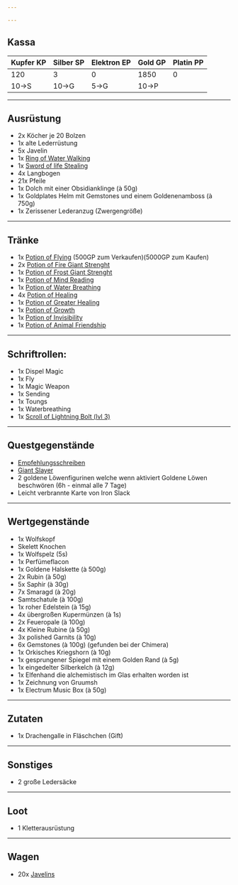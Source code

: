 ```yaml
---

---
```

## Kassa

| Kupfer KP | Silber SP | Elektron EP | Gold GP | Platin PP |
| --------- | --------- | ----------- | ------- | --------- |
| 120       | 3         | 0           | 1850    | 0         |
| 10->S     | 10->G     | 5->G        | 10->P   |           |

---
## Ausrüstung
- 2x Köcher je 20 Bolzen
- 1x alte Lederrüstung
- 5x Javelin
- 1x [Ring of Water Walking](https://www.dndbeyond.com/magic-items/4737-ring-of-water-walking) 
- 1x [Sword of life Stealing](https://www.dndbeyond.com/magic-items/5390-sword-of-life-stealing)
- 4x Langbogen
- 21x Pfeile
- 1x Dolch mit einer Obsidianklinge (à 50g)
- 1x Goldplates Helm mit Gemstones und einem Goldenenamboss (à 750g)
- 1x Zerissener Lederanzug (Zwergengröße)

---
## Tränke
- 1x [Potion of Flying](https://www.dndbeyond.com/magic-items/4704-potion-of-flying) (500GP zum Verkaufen)(5000GP zum Kaufen)
- 2x [Potion of Fire Giant Strenght](https://www.dndbeyond.com/magic-items/5417-potion-of-giant-strength) 
- 1x [Potion of Frost Giant Strenght](https://www.dndbeyond.com/magic-items/5417-potion-of-giant-strength) 
- 1x [Potion of Mind Reading](https://www.dndbeyond.com/magic-items/4711-potion-of-mind-reading) 
- 1x [Potion of Water Breathing](https://www.dndbeyond.com/magic-items/4715-potion-of-water-breathing) 
- 4x [Potion of Healing](https://www.dndbeyond.com/magic-items/4708-potion-of-healing) 
- 1x [Potion of Greater Healing](https://www.dndbeyond.com/magic-items/5133-potion-of-healing-greater) 
- 1x [Potion of Growth](https://www.dndbeyond.com/magic-items/4707-potion-of-growth)  
- 1x [Potion of Invisibility](https://www.dndbeyond.com/magic-items/4710-potion-of-invisibility) 
- 1x [Potion of Animal Friendship](https://www.dndbeyond.com/magic-items/4700-potion-of-animal-friendship)

---
## Schriftrollen:
- 1x Dispel Magic
- 1x Fly
- 1x Magic Weapon
- 1x Sending
- 1x Toungs
- 1x Waterbreathing
- 1x [Scroll of Lightning Bolt (lvl 3)](https://www.dndbeyond.com/spells/2167-lightning-bolt)

---
## Questgegenstände
- [Empfehlungsschreiben](Quests/Abgeschlossen/Quest%207) 
- [Giant Slayer](Gegenstände/Giantslayer)
- 2 goldene Löwenfigurinen welche wenn aktiviert Goldene Löwen beschwören (6h - einmal alle 7 Tage)
- Leicht verbrannte Karte von Iron Slack

---
## Wertgegenstände
- 1x Wolfskopf
- Skelett Knochen
- 1x Wolfspelz (5s)
- 1x Perfümeflacon
- 1x Goldene Halskette  (à 500g)
- 2x Rubin (à 50g)
- 5x Saphir (à 30g)
- 7x Smaragd (à 20g)
- Samtschatule (à 100g)
- 1x roher Edelstein (à 15g)
- 4x übergroßen Kupermünzen (à 1s)
- 2x Feueropale (à 100g)
- 4x Kleine Rubine (à 50g)
- 3x polished Garnits (à 10g)
- 6x Gemstones (à 100g) (gefunden bei der Chimera)
- 1x Orkisches Kriegshorn (à 10g)
- 1x gesprungener Spiegel mit einem Golden Rand (à 5g)
- 1x eingedelter Silberkelch (à 12g)
- 1x Elfenhand die alchemistisch im Glas erhalten worden ist
- 1x Zeichnung von Gruumsh
- 1x Electrum Music Box (à 50g)

---
## Zutaten
- 1x Drachengalle in Fläschchen (Gift)

---

## Sonstiges
- 2 große Ledersäcke

---
## Loot
- 1 Kletterausrüstung

---

## Wagen
- 20x [Javelins](https://www.dndbeyond.com/equipment/8-javelin)